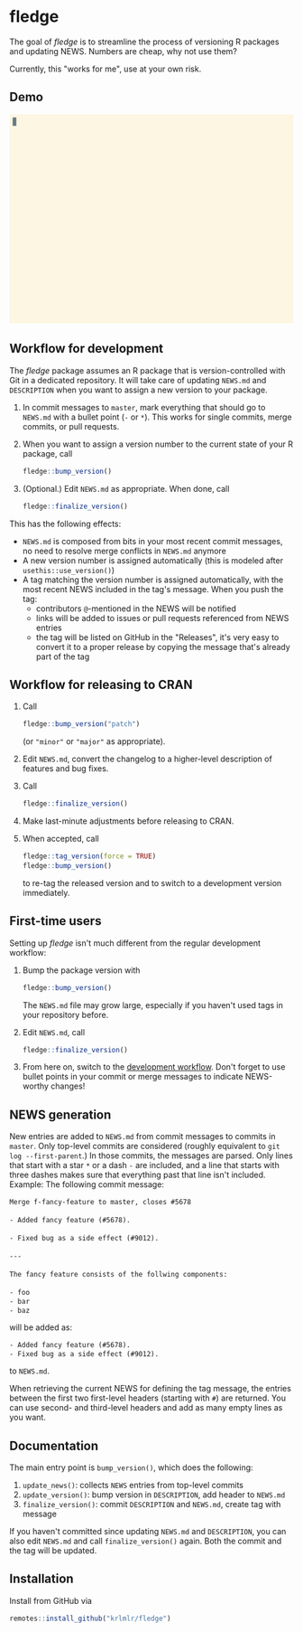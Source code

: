 
<!-- README.md is generated from README.Rmd. Please edit that file -->
fledge
======

The goal of *fledge* is to streamline the process of versioning R packages and updating NEWS. Numbers are cheap, why not use them?

Currently, this "works for me", use at your own risk.

Demo
----

[![asciinema demo](readme/demo.gif)](https://asciinema.org/a/173876)

Workflow for development
------------------------

The *fledge* package assumes an R package that is version-controlled with Git in a dedicated repository. It will take care of updating `NEWS.md` and `DESCRIPTION` when you want to assign a new version to your package.

1.  In commit messages to `master`, mark everything that should go to `NEWS.md` with a bullet point (`-` or `*`). This works for single commits, merge commits, or pull requests.
2.  When you want to assign a version number to the current state of your R package, call

    ``` r
    fledge::bump_version()
    ```

3.  (Optional.) Edit `NEWS.md` as appropriate. When done, call

    ``` r
    fledge::finalize_version()
    ```

This has the following effects:

-   `NEWS.md` is composed from bits in your most recent commit messages, no need to resolve merge conflicts in `NEWS.md` anymore
-   A new version number is assigned automatically (this is modeled after `usethis::use_version()`)
-   A tag matching the version number is assigned automatically, with the most recent NEWS included in the tag's message. When you push the tag:
    -   contributors `@`-mentioned in the NEWS will be notified
    -   links will be added to issues or pull requests referenced from NEWS entries
    -   the tag will be listed on GitHub in the "Releases", it's very easy to convert it to a proper release by copying the message that's already part of the tag

Workflow for releasing to CRAN
------------------------------

1.  Call

    ``` r
    fledge::bump_version("patch")
    ```

    (or `"minor"` or `"major"` as appropriate).
2.  Edit `NEWS.md`, convert the changelog to a higher-level description of features and bug fixes.
3.  Call

    ``` r
    fledge::finalize_version()
    ```

4.  Make last-minute adjustments before releasing to CRAN.
5.  When accepted, call

    ``` r
    fledge::tag_version(force = TRUE)
    fledge::bump_version()
    ```

    to re-tag the released version and to switch to a development version immediately.

First-time users
----------------

Setting up *fledge* isn't much different from the regular development workflow:

1.  Bump the package version with

    ``` r
    fledge::bump_version()
    ```

    The `NEWS.md` file may grow large, especially if you haven't used tags in your repository before.
2.  Edit `NEWS.md`, call

    ``` r
    fledge::finalize_version()
    ```

3.  From here on, switch to the [development workflow](#workflow-for-development). Don't forget to use bullet points in your commit or merge messages to indicate NEWS-worthy changes!

NEWS generation
---------------

New entries are added to `NEWS.md` from commit messages to commits in `master`. Only top-level commits are considered (roughly equivalent to `git log --first-parent`.) In those commits, the messages are parsed. Only lines that start with a star `*` or a dash `-` are included, and a line that starts with three dashes makes sure that everything past that line isn't included. Example: The following commit message:

    Merge f-fancy-feature to master, closes #5678

    - Added fancy feature (#5678).

    - Fixed bug as a side effect (#9012).

    ---

    The fancy feature consists of the follwing components:

    - foo
    - bar
    - baz

will be added as:

    - Added fancy feature (#5678).
    - Fixed bug as a side effect (#9012).

to `NEWS.md`.

When retrieving the current NEWS for defining the tag message, the entries between the first two first-level headers (starting with `#`) are returned. You can use second- and third-level headers and add as many empty lines as you want.

Documentation
-------------

The main entry point is `bump_version()`, which does the following:

1.  `update_news()`: collects `NEWS` entries from top-level commits
2.  `update_version()`: bump version in `DESCRIPTION`, add header to `NEWS.md`
3.  `finalize_version()`: commit `DESCRIPTION` and `NEWS.md`, create tag with message

If you haven't committed since updating `NEWS.md` and `DESCRIPTION`, you can also edit `NEWS.md` and call `finalize_version()` again. Both the commit and the tag will be updated.

Installation
------------

Install from GitHub via

``` r
remotes::install_github("krlmlr/fledge")
```
